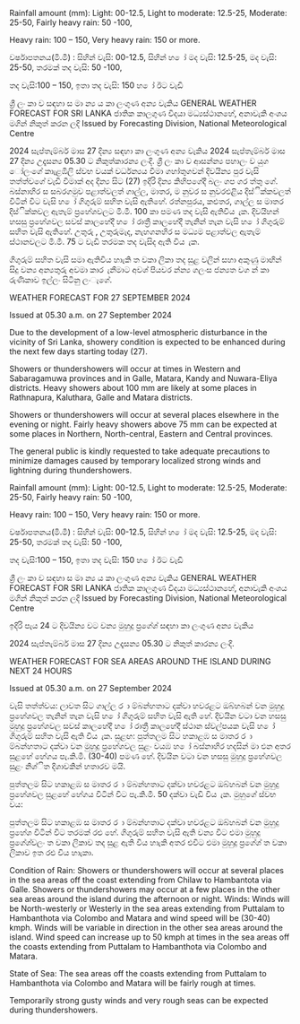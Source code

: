 Rainfall amount (mm): Light: 00-12.5, Light to moderate: 12.5-25, Moderate: 25-50, Fairly heavy rain: 50 -100,

Heavy rain: 100 – 150, Very heavy rain: 150 or more.

වර්ෂාපතනය(මි.මී) : සිහින් වැසි: 00-12.5, සිහින් හ ෝ මද වැසි: 12.5-25, මද වැසි: 25-50, තරමක් තද වැසි: 50 -100,

තද වැසි:100 – 150, ඉතා තද වැසි: 150 හ ෝ ඊට වැඩි

ශ්‍රී ලං කා ව සඳහා ස මා න්‍ය ය කා ලංගුණ අන්‍ය වැකිය GENERAL WEATHER FORECAST FOR SRI LANKA ජාතික කාලගුණ විදයා මධ්‍යස්ථානහේ, අනාවැකි අංශය මගින් නිකුත් කරන ලදි Issued by Forecasting Division, National Meteorological Centre

2024 සැප්තැම්බර් මාස 27 දින්‍ය සඳහා කා ලංගුණ අන්‍ය වැකිය 2024 සැප්තැම්බර් මාස 27 දින්‍ය උදෑසන්‍ය 05.30 ට නිකුත්කාරන්‍ය ලංදි. ශ්‍රී ලං කා ව ආසන්න්‍ය පහාලං ව යුග ෝලංගේ කාැළඹිලි ස්වභ වයක් වර්ධන්‍යය වීමා ගහා්තුගවන් දිවයින්‍ය පුර වැසි තත්ත්වගේ වැඩි වීමාක් අද දින්‍ය සිට (27) ඉදිරි දින්‍ය කිහිපගේදී බලං ගප ගර ත්තු ගේ. බස්නාහිර ස සබරගමුව පළාත්වලත් ගාල්ල, මාතර, ම නුවර ස නුවරඑළිය දිස්ික්කවලත් විටින් විට වැසි හ ෝ ගිගුරුම් සහිත වැසි ඇතිහේ. රත්නපුරය, කළුතර, ගාල්ල ස මාතර දිස්ික්කවල ඇතැම් ප්‍රහේශවලට මි.මී. 100 කා පමණ තද වැසි ඇතිවිය ැක. දිවයිහන් හසසු ප්‍රහේශවල සවස් කාලහේදී හ ෝ රාත්‍රී කාලහේදී තැනින් තැන වැසි හ ෝ ගිගුරුම් සහිත වැසි ඇතිහේ. උතුරු , උතුරුමැද, නැහගනහිර ස මධ්‍යම පළාත්වල ඇතැම් ස්ථානවලට මි.මී. 75 ට වැඩි තරමක තද වැසිද ඇති විය ැක.

ගිගුරුම් සහිත වැසි සමා ඇතිවිය හාැකි ත වකා ලිකා තද සුළ වලින් සහා අකුණු මාඟින් සිදු වන්‍ය අන්‍යතුරු අවමා කාර ැනීමාට අවශ්‍ පියවර න්න්‍ය ගලංස ජන්‍යත වග න් කා රුණිකාව ඉල්ලං සිටිනු ලංැගේ.

WEATHER FORECAST FOR 27 SEPTEMBER 2024

Issued at 05.30 a.m. on 27 September 2024

Due to the development of a low-level atmospheric disturbance in the vicinity of Sri Lanka, showery condition is expected to be enhanced during the next few days starting today (27).

Showers or thundershowers will occur at times in Western and Sabaragamuwa provinces and in Galle, Matara, Kandy and Nuwara-Eliya districts. Heavy showers about 100 mm are likely at some places in Rathnapura, Kaluthara, Galle and Matara districts.

Showers or thundershowers will occur at several places elsewhere in the evening or night. Fairly heavy showers above 75 mm can be expected at some places in Northern, North-central, Eastern and Central provinces.

The general public is kindly requested to take adequate precautions to minimize damages caused by temporary localized strong winds and lightning during thundershowers.

Rainfall amount (mm): Light: 00-12.5, Light to moderate: 12.5-25, Moderate: 25-50, Fairly heavy rain: 50 -100,

Heavy rain: 100 – 150, Very heavy rain: 150 or more.

වර්ෂාපතනය(මි.මී) : සිහින් වැසි: 00-12.5, සිහින් හ ෝ මද වැසි: 12.5-25, මද වැසි: 25-50, තරමක් තද වැසි: 50 -100,

තද වැසි:100 – 150, ඉතා තද වැසි: 150 හ ෝ ඊට වැඩි

ශ්‍රී ලං කා ව සඳහා ස මා න්‍ය ය කා ලංගුණ අන්‍ය වැකිය GENERAL WEATHER FORECAST FOR SRI LANKA ජාතික කාලගුණ විදයා මධ්‍යස්ථානහේ, අනාවැකි අංශය මගින් නිකුත් කරන ලදි Issued by Forecasting Division, National Meteorological Centre

ඉදිරි පැය 24 ට දිවයින්‍ය වට වන්‍ය මුහුදු ප්‍රගේශ්‍ සඳහා කා ලංගුණ අන්‍ය වැකිය

2024 සැප්තැම්බර් මාස 27 දින්‍ය උදෑසන්‍ය 05.30 ට නිකුත් කාරන්‍ය ලංදි.

WEATHER FORECAST FOR SEA AREAS AROUND THE ISLAND DURING NEXT 24 HOURS

Issued at 05.30 a.m. on 27 September 2024

වැසි තත්ත්වය: ලාවත සිට ගාල්ල ර ා ම්බන්හතාට දක්වා හවරළට ඔබ්හබන් වන මුහුදු ප්‍රහේශවල තැනින් තැන වැසි හ ෝ ගිගුරුම් සහිත වැසි ඇති හේ. දිවයින වටා වන හසසු මුහුදු ප්‍රහේශවල සවස් කාලහේදී හ ෝ රාත්‍රී කාලහේදී ස්ථාන ස්වල්පයක වැසි හ ෝ ගිගුරුම් සහිත වැසි ඇති විය ැක. සුළඟ: පුත්තලම සිට හකාළඹ ස මාතර ර ා ම්බන්හතාට දක්වා වන මුහුදු ප්‍රහේශවල සුළං වයඹ හ ෝ බස්නාහිර හදසින් මා එන අතර සුළහේ හේගය පැ.කි.මී. (30-40) පමණ හේ. දිවයින වටා වන හසසු මුහුදු ප්‍රහේශවල සුළං නිශ්ිත දිශාවකින් හතාරව මයි.

පුත්තලම සිට හකාළඹ ස මාතර ර ා ම්බන්හතාට දක්වා හවරළට ඔබ්හබන් වන මුහුදු ප්‍රහේශවල සුළහේ හේගය විටින් විට පැ.කි.මී. 50 දක්වා වැඩි විය ැක. මුහුගේ ස්වභ වය:

පුත්තලම සිට හකාළඹ ස මාතර ර ා ම්බන්හතාට දක්වා හවරළට ඔබ්හබන් වන මුහුදු ප්‍රහේශ විටින් විට තරමක් රළු හේ. ගිගුරුම් සහිත වැසි ඇති වන්‍ය විට එමා මුහුදු ප්‍රගේශ්‍වලං ත වකා ලිකාව තද සුළ ඇති විය හාැකි අතර එවිට එමා මුහුදු ප්‍රගේශ්‍ ත වකා ලිකාව ඉත රළු විය හාැකා.

Condition of Rain: Showers or thundershowers will occur at several places in the sea areas off the coast extending from Chilaw to Hambantota via Galle. Showers or thundershowers may occur at a few places in the other sea areas around the island during the afternoon or night. Winds: Winds will be North-westerly or Westerly in the sea areas extending from Puttalam to Hambanthota via Colombo and Matara and wind speed will be (30-40) kmph. Winds will be variable in direction in the other sea areas around the island. Wind speed can increase up to 50 kmph at times in the sea areas off the coasts extending from Puttalam to Hambanthota via Colombo and Matara.

State of Sea: The sea areas off the coasts extending from Puttalam to Hambanthota via Colombo and Matara will be fairly rough at times.

Temporarily strong gusty winds and very rough seas can be expected during thundershowers.